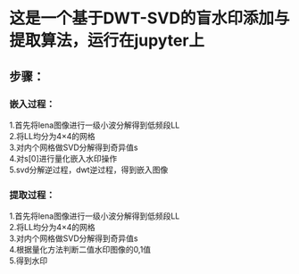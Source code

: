 # 这是一个基于DWT-SVD的盲水印添加与提取算法，运行在jupyter上  
## 步骤：  
### 嵌入过程：  
1.首先将lena图像进行一级小波分解得到低频段LL  
2.将LL均分为4×4的网格  
3.对内个网格做SVD分解得到奇异值s  
4.对s[0]进行量化嵌入水印操作  
5.svd分解逆过程，dwt逆过程，得到嵌入图像  
### 提取过程：  
1.首先将lena图像进行一级小波分解得到低频段LL  
2.将LL均分为4×4的网格  
3.对内个网格做SVD分解得到奇异值s  
4.根据量化方法判断二值水印图像的0,1值  
5.得到水印  

